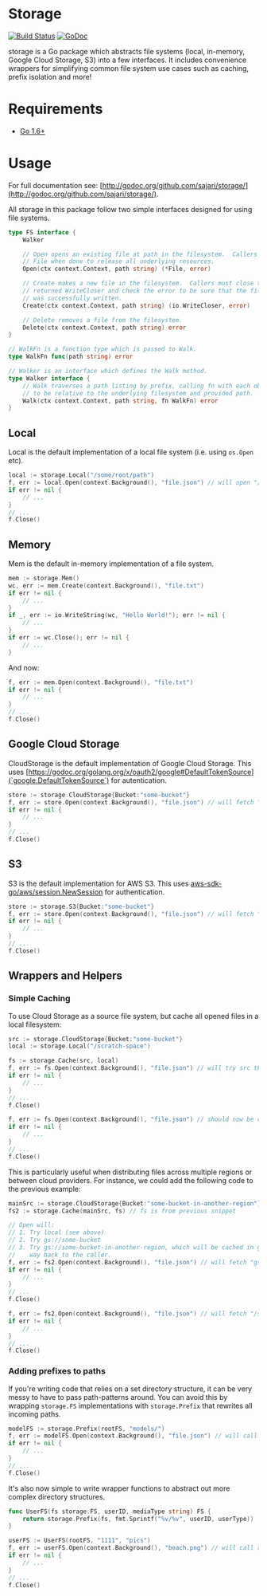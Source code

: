 # Storage

[![Build Status](https://travis-ci.org/sajari/storage.svg?branch=master)](https://travis-ci.org/sajari/storage)
[![GoDoc](https://godoc.org/github.com/sajari/storage?status.svg)](https://godoc.org/github.com/sajari/storage)

storage is a Go package which abstracts file systems (local, in-memory, Google Cloud Storage, S3) into a few interfaces.  It includes convenience wrappers for simplifying common file system use cases such as caching, prefix isolation and more!

# Requirements

- [Go 1.6+](http://golang.org/dl/)

# Usage

For full documentation see: [http://godoc.org/github.com/sajari/storage/](http://godoc.org/github.com/sajari/storage/).

All storage in this package follow two simple interfaces designed for using file systems.

```go
type FS interface {
	Walker

	// Open opens an existing file at path in the filesystem.  Callers must close the
	// File when done to release all underlying resources.
	Open(ctx context.Context, path string) (*File, error)

	// Create makes a new file in the filesystem.  Callers must close the
	// returned WriteCloser and check the error to be sure that the file
	// was successfully written.
	Create(ctx context.Context, path string) (io.WriteCloser, error)

	// Delete removes a file from the filesystem.
	Delete(ctx context.Context, path string) error
}

// WalkFn is a function type which is passed to Walk.
type WalkFn func(path string) error

// Walker is an interface which defines the Walk method.
type Walker interface {
	// Walk traverses a path listing by prefix, calling fn with each object path rewritten
	// to be relative to the underlying filesystem and provided path.
	Walk(ctx context.Context, path string, fn WalkFn) error
}
```

## Local

Local is the default implementation of a local file system (i.e. using `os.Open` etc).

```go
local := storage.Local("/some/root/path")
f, err := local.Open(context.Background(), "file.json") // will open "/some/root/path/file.json"
if err != nil {
	// ...
}
// ...
f.Close()
```

## Memory

Mem is the default in-memory implementation of a file system.

```go
mem := storage.Mem()
wc, err := mem.Create(context.Background(), "file.txt")
if err != nil {
	// ...
}
if _, err := io.WriteString(wc, "Hello World!"); err != nil {
	// ...
}
if err := wc.Close(); err != nil {
	// ...
}
```

And now:

```go
f, err := mem.Open(context.Background(), "file.txt")
if err != nil {
	// ...
}
// ...
f.Close()
```

## Google Cloud Storage

CloudStorage is the default implementation of Google Cloud Storage.  This uses [https://godoc.org/golang.org/x/oauth2/google#DefaultTokenSource](`google.DefaultTokenSource`) for autentication.

```go
store := storage.CloudStorage{Bucket:"some-bucket"}
f, err := store.Open(context.Background(), "file.json") // will fetch "gs://some-bucket/file.json"
if err != nil {
	// ...
}
// ...
f.Close()
```

## S3

S3 is the default implementation for AWS S3. This uses [aws-sdk-go/aws/session.NewSession](http://docs.aws.amazon.com/sdk-for-go/api/aws/session/#NewSession) for authentication.

```go
store := storage.S3{Bucket:"some-bucket"}
f, err := store.Open(context.Background(), "file.json") // will fetch "s3://some-bucket/file.json
if err != nil {
	// ...
}
// ...
f.Close()
```

## Wrappers and Helpers

### Simple Caching

To use Cloud Storage as a source file system, but cache all opened files in a local filesystem:

```go
src := storage.CloudStorage{Bucket:"some-bucket"}
local := storage.Local("/scratch-space")

fs := storage.Cache(src, local)
f, err := fs.Open(context.Background(), "file.json") // will try src then jump to cache ("gs://some-bucket/file.json")
if err != nil {
	// ...
}
// ...
f.Close()

f, err := fs.Open(context.Background(), "file.json") // should now be cached ("/scratch-space/file.json")
if err != nil {
	// ...
}
// ...
f.Close()
```

This is particularly useful when distributing files across multiple regions or between cloud providers.  For instance, we could add the following code to the previous example:

```go
mainSrc := storage.CloudStorage{Bucket:"some-bucket-in-another-region"}
fs2 := storage.Cache(mainSrc, fs) // fs is from previous snippet

// Open will:
// 1. Try local (see above)
// 2. Try gs://some-bucket
// 3. Try gs://some-bucket-in-another-region, which will be cached in gs://some-bucket and then local on its
//    way back to the caller.
f, err := fs2.Open(context.Background(), "file.json") // will fetch "gs://some-bucket-in-another-region/file.json"
if err != nil {
	// ...
}
// ...
f.Close()

f, err := fs2.Open(context.Background(), "file.json") // will fetch "/scratch-space/file.json"
if err != nil {
	// ...
}
// ...
f.Close()
```

### Adding prefixes to paths

If you're writing code that relies on a set directory structure, it can be very messy to have to pass path-patterns around.  You can avoid this by wrapping `storage.FS` implementations with `storage.Prefix` that rewrites all incoming paths.

```go
modelFS := storage.Prefix(rootFS, "models/")
f, err := modelFS.Open(context.Background(), "file.json") // will call rootFS.Open with path "models/file.json"
if err != nil {
	// ...
}
// ...
f.Close()
```

It's also now simple to write wrapper functions to abstract out more complex directory structures.

```go
func UserFS(fs storage.FS, userID, mediaType string) FS {
	return storage.Prefix(fs, fmt.Sprintf("%v/%v", userID, userType))
}

userFS := UserFS(rootFS, "1111", "pics")
f, err := userFS.Open(context.Background(), "beach.png") // will call rootFS.Open with path "1111/pics/beach.png"
if err != nil {
	// ...
}
// ...
f.Close()
```
